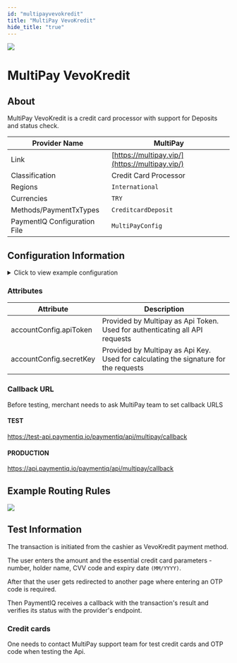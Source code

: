 ```yaml
--- 
id: "multipayvevokredit" 
title: "MultiPay VevoKredit"
hide_title: "true"
---
```

 
![](/img/providers/logos/multipay.png)

# MultiPay VevoKredit

## About
MultiPay VevoKredit is a credit card processor with support for Deposits and status check.

| Provider Name                | MultiPay                                       |
|------------------------------|------------------------------------------------|
| Link                         | [https://multipay.vip/](https://multipay.vip/) |
| Classification               | Credit Card Processor                          |
| Regions                      | `International`                                |
| Currencies                   | `TRY`                                          |
| Methods/PaymentTxTypes       | `CreditcardDeposit`                            |
| PaymentIQ Configuration File | `MultiPayConfig`                               |

## Configuration Information

<details>
<summary>Click to view example configuration</summary>
<br/>

```xml
<com.devcode.paymentiq.integration.multipay.MultiPayConfig>
  <enabled>true</enabled>
  <useViqProxy>true</useViqProxy>
  <accounts>
    <entry>
     <string>default</string>
     <account>
        <apiToken>???</apiToken> <!-- API Token -->
        <secretKey>???</secretKey> <!-- Api Key -->
        <supportedCurrencies>USD|EUR|NOK|TRY</supportedCurrencies>
     </account>
    </entry>
  </accounts>
  <testMode>false</testMode>
</com.devcode.paymentiq.integration.multipay.MultiPayConfig>
```
</details>

### Attributes

| Attribute               | Description                                                                          |
|-------------------------|--------------------------------------------------------------------------------------|
| accountConfig.apiToken  | Provided by Multipay as Api Token. Used for authenticating all API requests          |
| accountConfig.secretKey | Provided by Multipay as Api Key. Used for calculating the signature for the requests |

### Callback URL

Before testing, merchant needs to ask MultiPay team to set callback URLS

#### TEST
https://test-api.paymentiq.io/paymentiq/api/multipay/callback

#### PRODUCTION
https://api.paymentiq.io/paymentiq/api/multipay/callback

## Example Routing Rules

![](/img/providers/routing/multipay.png)

## Test Information

The transaction is initiated from the cashier as VevoKredit payment method.

The user enters the amount and the essential credit card parameters - number, holder name, CVV code and expiry date `(MM/YYYY)`.

After that the user gets redirected to another page where entering an OTP code is required. 

Then PaymentIQ receives a callback with the transaction's result and verifies its status with the provider's endpoint.

### Credit cards

One needs to contact MultiPay support team for test credit cards and OTP code when testing the Api.